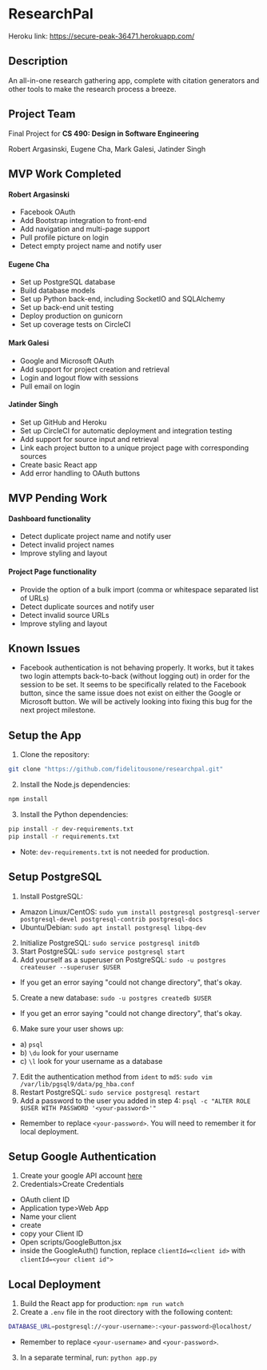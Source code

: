 # ResearchPal
Heroku link: https://secure-peak-36471.herokuapp.com/

## Description
An all-in-one research gathering app, complete with citation generators and other tools to make the research process a breeze. 

## Project Team
Final Project for **CS 490: Design in Software Engineering**

Robert Argasinski, Eugene Cha, Mark Galesi, Jatinder Singh

## MVP Work Completed
#### Robert Argasinski
* Facebook OAuth
* Add Bootstrap integration to front-end
* Add navigation and multi-page support
* Pull profile picture on login
* Detect empty project name and notify user

#### Eugene Cha
* Set up PostgreSQL database
* Build database models
* Set up Python back-end, including SocketIO and SQLAlchemy
* Set up back-end unit testing
* Deploy production on gunicorn
* Set up coverage tests on CircleCI

#### Mark Galesi
* Google and Microsoft OAuth
* Add support for project creation and retrieval
* Login and logout flow with sessions
* Pull email on login

#### Jatinder Singh
* Set up GitHub and Heroku
* Set up CircleCI for automatic deployment and integration testing
* Add support for source input and retrieval
* Link each project button to a unique project page with corresponding sources
* Create basic React app
* Add error handling to OAuth buttons

## MVP Pending Work
#### Dashboard functionality
* Detect duplicate project name and notify user
* Detect invalid project names
* Improve styling and layout

#### Project Page functionality
* Provide the option of a bulk import (comma or whitespace separated list of URLs)
* Detect duplicate sources and notify user
* Detect invalid source URLs
* Improve styling and layout

## Known Issues
* Facebook authentication is not behaving properly.  It works, but it takes two login attempts back-to-back (without logging out) in order for the session to be set.  It seems to be specifically related to the Facebook button, since the same issue does not exist on either the Google or Microsoft button.  We will be actively looking into fixing this bug for the next project milestone.

## Setup the App
1. Clone the repository:
```bash
git clone "https://github.com/fidelitousone/researchpal.git"
```
2. Install the Node.js dependencies:
```bash
npm install
```
3. Install the Python dependencies:
```bash
pip install -r dev-requirements.txt
pip install -r requirements.txt
```
- Note: `dev-requirements.txt` is not needed for production.

## Setup PostgreSQL
1. Install PostgreSQL:
- Amazon Linux/CentOS: `sudo yum install postgresql postgresql-server postgresql-devel postgresql-contrib postgresql-docs`
- Ubuntu/Debian: `sudo apt install postgresql libpq-dev`
2. Initialize PostgreSQL: `sudo service postgresql initdb`
3. Start PostgreSQL: `sudo service postgresql start`
4. Add yourself as a superuser on PostgreSQL: `sudo -u postgres createuser --superuser $USER`
- If you get an error saying "could not change directory", that's okay.
5. Create a new database: `sudo -u postgres createdb $USER`
- If you get an error saying "could not change directory", that's okay.  
6. Make sure your user shows up:
- a) `psql`
- b) `\du` look for your username
- c) `\l` look for your username as a database
7. Edit the authentication method from `ident` to `md5`: `sudo vim /var/lib/pgsql9/data/pg_hba.conf`
8. Restart PostgreSQL: `sudo service postgresql restart`
9. Add a password to the user you added in step 4: `psql -c "ALTER ROLE $USER WITH PASSWORD '<your-password>'"`
- Remember to replace `<your-password>`. You will need to remember it for local deployment.


## Setup Google Authentication
1. Create your google API account [here](https://console.developers.google.com/apis/dashboard)
2. Credentials>Create Credentials
- OAuth client ID
- Application type>Web App
- Name your client
- create
- copy your Client ID
- Open scripts/GoogleButton.jsx
- inside the GoogleAuth() function, replace `clientId=<client id>` with `clientId=<your client id">`

## Local Deployment
1. Build the React app for production: `npm run watch`
2. Create a `.env` file in the root directory with the following content:
```sh
DATABASE_URL=postgresql://<your-username>:<your-password>@localhost/
```
- Remember to replace `<your-username>` and `<your-password>`.
3. In a separate terminal, run: `python app.py`
